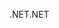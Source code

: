 <span data-ttu-id="660fb-101">.NET</span><span class="sxs-lookup"><span data-stu-id="660fb-101">.NET</span></span>